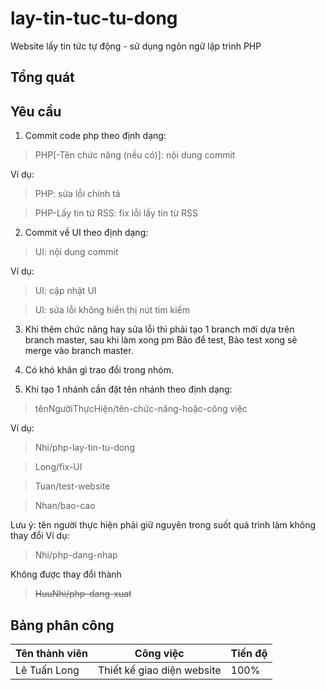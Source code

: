 # lay-tin-tuc-tu-dong
Website lấy tin tức tự động - sử dụng ngôn ngữ lập trình PHP

## Tổng quát

## Yêu cầu
1. Commit code php theo định dạng:
> PHP[-Tên chức năng (nếu có)]: nội dung commit

Ví dụ:
> PHP: sửa lỗi chính tả

> PHP-Lấy tin từ RSS: fix lỗi lấy tin từ RSS

2. Commit về UI theo định dạng:
> UI: nội dung commit

Ví dụ:
> UI: cập nhật UI

> UI: sửa lỗi không hiển thị nút tìm kiếm

3. Khi thêm chức năng hay sửa lỗi thì phải tạo 1 branch mới dựa trên branch master, sau khi làm xong pm Bảo để test, Bảo test xong sẽ merge vào branch master.

4. Có khó khăn gì trao đổi trong nhóm.

5. Khi tạo 1 nhánh cần đặt tên nhánh theo định dạng:
> tênNgườiThựcHiện/tên-chức-năng-hoặc-công việc

Ví dụ:
> Nhi/php-lay-tin-tu-dong

> Long/fix-UI

> Tuan/test-website

> Nhan/bao-cao

Lưu ý: tên người thực hiện phải giữ nguyên trong suốt quá trình làm không thay đổi
Ví dụ:
> Nhi/php-dang-nhap

Không được thay đổi thành
> ~~HuuNhi/php-dang-xuat~~

## Bảng phân công
Tên thành viên | Công việc | Tiến độ |
--- | --- | --- |
Lê Tuấn Long | Thiết kế giao diện website | 100%
